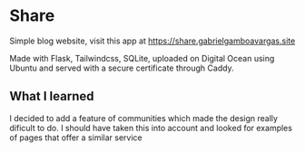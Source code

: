 # Share
Simple blog website, visit this app at https://share.gabrielgamboavargas.site

Made with Flask, Tailwindcss, SQLite, uploaded on Digital Ocean using Ubuntu and served with a secure certificate through Caddy.

## What I learned
I decided to add a feature of communities which made the design really dificult to do. I should have taken this into account and looked for examples of pages that offer a similar service

